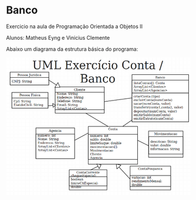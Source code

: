 # Banco
Exercicio na aula de Programação Orientada a Objetos II

Alunos: Matheus Eyng e Vinicius Clemente

Abaixo um diagrama da estrutura básica do programa:


![Imagem Ilustrativa](https://raw.githubusercontent.com/matheus-eyng/exercicio-banco/master/Diagrama.png)
